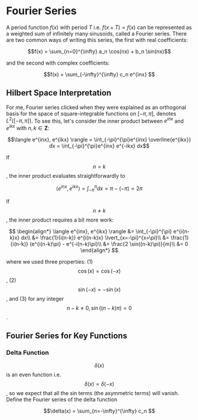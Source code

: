 # Fourier Series

A period function $f(x)$ with period $T$ i.e. $f(x+T) = f(x)$ can be represented
as a weighted sum of infinitely many sinusoids, called a Fourier series. There are 
two common ways of writing this series, the first with real coefficients:

$$f(x) = \sum_{n=0}^{\infty} a_n \cos(nx) + b_n \sin(nx)$$

and the second with complex coefficients:

$$f(x) = \sum_{-\infty}^{\infty} c_n e^{inx} $$


## Hilbert Space Interpretation

For me, Fourier series clicked when they were explained as an orthogonal basis for
the space of square-integrable functions on $[-\pi, \pi]$, denotes $L^2([-\pi, \pi])$.
To see this, let's consider the inner product between $e^{inx}$ and $e^{ikx}$ with
$n, k \in \mathbf{Z}$:

$$\langle e^{inx}, e^{ikx} \rangle = \int_{-\pi}^{\pi}e^{inx} \overline{e^{ikx}} dx = \int_{-\pi}^{\pi}e^{inx} e^{-ikx} dx$$

If $$n=k$$, the inner product evaluates straightforwardly to

$$\langle e^{inx}, e^{ikx} \rangle = \int_{-\pi}^{\pi} dx = \pi - (-\pi) = 2 \pi$$

If $$n \neq k$$, the inner product requires a bit more work:

$$
\begin{align*}
\langle e^{inx}, e^{ikx} \rangle &= \int_{-\pi}^{\pi} e^{i(n-k)x} dx\\
&= \frac{1}{i(n-k)} e^{i(n-k)x} \lvert_{x=-\pi}^{x=\pi}\\
&= \frac{1}{i(n-k)} (e^{i(n-k)\pi} - e^{-i(n-k)\pi}\\
&= \frac{2 \sin((n-k)\pi)}{m}\\
&= 0
\end{align*}
$$

where we used three properties: (1) $$\cos(x) = \cos(-x)$$, (2) $$\sin(-x) = -\sin(x)$$, 
and (3) for any integer $$n-k \neq 0, \sin((n-k)\pi) = 0$$.


## Fourier Series for Key Functions

### Delta Function

$$\delta(x)$$ is an even function i.e. $$\delta(x) = \delta(-x)$$, so we expect that all the
sin terms (the asymmetric terms) will vanish. Define the Fourier series of the delta function

$$\delta(x) = \sum_{n=-\infty}^{\infty} c_n  $$
